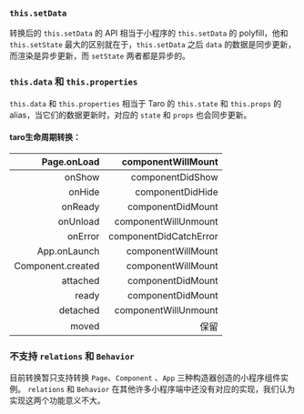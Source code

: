 ### `this.setData`

转换后的 `this.setData` 的 API 相当于小程序的 `this.setData` 的 polyfill，他和 `this.setState` 最大的区别就在于，`this.setData` 之后 `data` 的数据是同步更新，而渲染是异步更新，而 `setState` 两者都是异步的。

### `this.data` 和 `this.properties`

`this.data` 和 `this.properties` 相当于 Taro 的 `this.state` 和 `this.props` 的 alias，当它们的数据更新时，对应的 `state` 和 `props` 也会同步更新。

#### taro生命周期转换：

|       Page.onLoad |     componentWillMount |
| ----------------: | ---------------------: |
|            onShow |       componentDidShow |
|            onHide |       componentDidHide |
|           onReady |      componentDidMount |
|          onUnload |   componentWillUnmount |
|           onError | componentDidCatchError |
|      App.onLaunch |     componentWillMount |
| Component.created |     componentWillMount |
|          attached |      componentDidMount |
|             ready |      componentDidMount |
|          detached |   componentWillUnmount |
|             moved |                   保留 |

### 不支持 `relations` 和 `Behavior`

目前转换暂只支持转换 `Page`、`Component` 、`App` 三种构造器创造的小程序组件实例。 `relations` 和 `Behavior` 在其他许多小程序端中还没有对应的实现，我们认为实现这两个功能意义不大。

